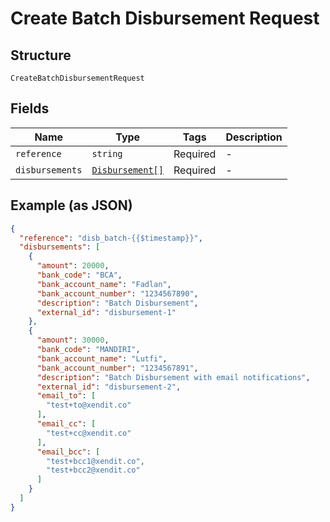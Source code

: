 
# Create Batch Disbursement Request

## Structure

`CreateBatchDisbursementRequest`

## Fields

| Name | Type | Tags | Description |
|  --- | --- | --- | --- |
| `reference` | `string` | Required | - |
| `disbursements` | [`Disbursement[]`](/doc/models/disbursement.md) | Required | - |

## Example (as JSON)

```json
{
  "reference": "disb_batch-{{$timestamp}}",
  "disbursements": [
    {
      "amount": 20000,
      "bank_code": "BCA",
      "bank_account_name": "Fadlan",
      "bank_account_number": "1234567890",
      "description": "Batch Disbursement",
      "external_id": "disbursement-1"
    },
    {
      "amount": 30000,
      "bank_code": "MANDIRI",
      "bank_account_name": "Lutfi",
      "bank_account_number": "1234567891",
      "description": "Batch Disbursement with email notifications",
      "external_id": "disbursement-2",
      "email_to": [
        "test+to@xendit.co"
      ],
      "email_cc": [
        "test+cc@xendit.co"
      ],
      "email_bcc": [
        "test+bcc1@xendit.co",
        "test+bcc2@xendit.co"
      ]
    }
  ]
}
```

